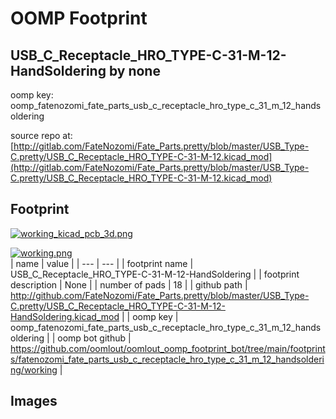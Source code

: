 # OOMP Footprint  
## USB_C_Receptacle_HRO_TYPE-C-31-M-12-HandSoldering  by none  
  
oomp key: oomp_fatenozomi_fate_parts_usb_c_receptacle_hro_type_c_31_m_12_handsoldering  
  
source repo at: [http://gitlab.com/FateNozomi/Fate_Parts.pretty/blob/master/USB_Type-C.pretty/USB_C_Receptacle_HRO_TYPE-C-31-M-12.kicad_mod](http://gitlab.com/FateNozomi/Fate_Parts.pretty/blob/master/USB_Type-C.pretty/USB_C_Receptacle_HRO_TYPE-C-31-M-12.kicad_mod)  
## Footprint  
  
[![working_kicad_pcb_3d.png](working_kicad_pcb_3d_600.png)](working_kicad_pcb_3d.png)  
  
[![working.png](working_600.png)](working.png)  
| name | value | 
| --- | --- | 
| footprint name | USB_C_Receptacle_HRO_TYPE-C-31-M-12-HandSoldering | 
| footprint description | None | 
| number of pads | 18 | 
| github path | http://github.com/FateNozomi/Fate_Parts.pretty/blob/master/USB_Type-C.pretty/USB_C_Receptacle_HRO_TYPE-C-31-M-12-HandSoldering.kicad_mod | 
| oomp key | oomp_fatenozomi_fate_parts_usb_c_receptacle_hro_type_c_31_m_12_handsoldering | 
| oomp bot github | https://github.com/oomlout/oomlout_oomp_footprint_bot/tree/main/footprints/fatenozomi_fate_parts_usb_c_receptacle_hro_type_c_31_m_12_handsoldering/working | 
## Images  
